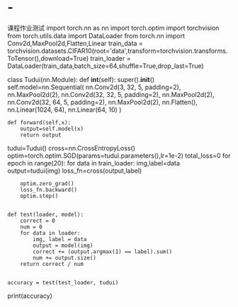 # -
课程作业测试
import torch.nn as nn
import torch.optim
import torchvision
from torch.utils.data import DataLoader
from torch.nn import  Conv2d,MaxPool2d,Flatten,Linear
train_data = torchvision.datasets.CIFAR10(root='data',transform=torchvision.transforms.ToTensor(),download=True)
train_loader = DataLoader(train_data,batch_size=64,shuffle=True,drop_last=True)

class Tudui(nn.Module):
    def __int__(self):
        super().__init__()
        self.model=nn.Sequential(
            nn.Conv2d(3, 32, 5, padding=2),
            nn.MaxPool2d(2),
            nn.Conv2d(32, 32, 5, padding=2),
            nn.MaxPool2d(2),
            nn.Conv2d(32, 64, 5, padding=2),
            nn.MaxPool2d(2),
            nn.Flatten(),
            nn.Linear(1024, 64),
            nn.Linear(64, 10)
        )


    def forward(self,x):
        output=self.model(x)
        return output
tudui=Tudui()
cross=nn.CrossEntropyLoss()
optim=torch.optim.SGD(params=tudui.parameters(),lr=1e-2)
total_loss=0
for epoch in range(20):
    for data in train_loader:
        img,label=data
        output=tudui(img)
        loss_fn=cross(output,label)

        optim.zero_grad()
        loss_fn.backward()
        optim.step()


    def test(loader, model):
        correct = 0
        num = 0
        for data in loader:
            img, label = data
            output = model(img)
            correct += (output.argmax(1) == label).sum()
            num += output.size()
        return correct / num


    accuracy = test(test_loader, tudui)
print(accuracy)
